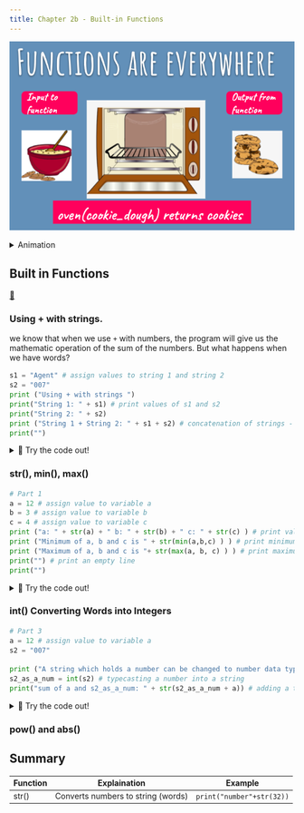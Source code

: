 ```yaml
---
title: Chapter 2b - Built-in Functions
---
```



![](../../static/img/2022-05-04-02-56-44.png)


<details>

<summary>
Animation 
</summary>

[extracted from Runestone Academy](https://runestone.academy/ns/books/published/fopp/Functions/Returningavaluefromafunction.html)

![](https://runestone.academy/ns/books/published/fopp/_images/function_call.gif)
</details>




## Built in Functions
[👀](https://learn2codelive.com/courses/4/pages/lesson-2-learning-activities-e1-built-in-functions?module_item_id=487)

### Using + with strings.
we know that when we use `+` with numbers, the program will give us the mathematic operation of the sum of the numbers. But what happens when we have words?
```python
s1 = "Agent" # assign values to string 1 and string 2
s2 = "007"
print ("Using + with strings ")
print("String 1: " + s1) # print values of s1 and s2
print("String 2: " + s2)    
print ("String 1 + String 2: " + s1 + s2) # concatenation of strings - Line 18
print("")
```
<details>
<summary>
🧪 Try the code out! 
</summary>
<iframe src="https://trinket.io/embed/python/5b75bb1c60" width="100%" height="600" frameborder="0" marginwidth="0" marginheight="0" allowfullscreen></iframe>

</details>





### str(), min(), max()

```python
# Part 1
a = 12 # assign value to variable a
b = 3 # assign value to variable b
c = 4 # assign value to variable c
print ("a: " + str(a) + " b: " + str(b) + " c: " + str(c) ) # print values for a, b and c  
print ("Minimum of a, b and c is " + str(min(a,b,c) ) ) # print minimum value among a, b and c  # Line 8
print ("Maximum of a, b and c is "+ str(max(a, b, c) ) ) # print maximum value among a, b and c  # Line 9
print("") # print an empty line
print("")

```
<details>
<summary>
🧪 Try the code out! 
</summary>
<iframe src="https://trinket.io/embed/python/9586bbd5f7" width="100%" height="600" frameborder="0" marginwidth="0" marginheight="0" allowfullscreen></iframe>

</details>






### int() Converting Words into Integers

```python
# Part 3
a = 12 # assign value to variable a
s2 = "007"

print ("A string which holds a number can be changed to number data type like this:")
s2_as_a_num = int(s2) # typecasting a number into a string
print("sum of a and s2_as_a_num: " + str(s2_as_a_num + a)) # adding a typecasted number with another

```
<details>
<summary>
🧪 Try the code out! 
</summary>
<iframe src="https://trinket.io/embed/python/5a5326f60a" width="100%" height="600" frameborder="0" marginwidth="0" marginheight="0" allowfullscreen></iframe>

</details>

### pow() and abs()


## Summary

| Function | Explaination                       | Example                   |
| -------- | ---------------------------------- | ------------------------- |
| str()    | Converts numbers to string (words) | `print("number"+str(32))` |


